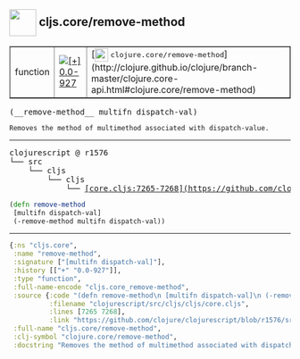 ## <img width="48px" valign="middle" src="http://i.imgur.com/Hi20huC.png"> cljs.core/remove-method

 <table border="1">
<tr>
<td>function</td>
<td><a href="https://github.com/cljsinfo/api-refs/tree/0.0-927"><img valign="middle" alt="[+] 0.0-927" src="https://img.shields.io/badge/+-0.0--927-lightgrey.svg"></a> </td>
<td>
[<img height="24px" valign="middle" src="http://i.imgur.com/1GjPKvB.png"> <samp>clojure.core/remove-method</samp>](http://clojure.github.io/clojure/branch-master/clojure.core-api.html#clojure.core/remove-method)
</td>
</tr>
</table>

 <samp>
(__remove-method__ multifn dispatch-val)<br>
</samp>

```
Removes the method of multimethod associated with dispatch-value.
```

---

 <pre>
clojurescript @ r1576
└── src
    └── cljs
        └── cljs
            └── <ins>[core.cljs:7265-7268](https://github.com/clojure/clojurescript/blob/r1576/src/cljs/cljs/core.cljs#L7265-L7268)</ins>
</pre>

```clj
(defn remove-method
 [multifn dispatch-val]
 (-remove-method multifn dispatch-val))
```


---

```clj
{:ns "cljs.core",
 :name "remove-method",
 :signature ["[multifn dispatch-val]"],
 :history [["+" "0.0-927"]],
 :type "function",
 :full-name-encode "cljs.core_remove-method",
 :source {:code "(defn remove-method\n [multifn dispatch-val]\n (-remove-method multifn dispatch-val))",
          :filename "clojurescript/src/cljs/cljs/core.cljs",
          :lines [7265 7268],
          :link "https://github.com/clojure/clojurescript/blob/r1576/src/cljs/cljs/core.cljs#L7265-L7268"},
 :full-name "cljs.core/remove-method",
 :clj-symbol "clojure.core/remove-method",
 :docstring "Removes the method of multimethod associated with dispatch-value."}

```
